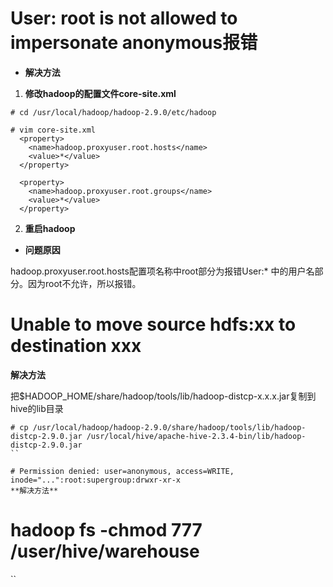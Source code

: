 # User: root is not allowed to impersonate anonymous报错

- **解决方法**

1. **修改hadoop的配置文件core-site.xml**

```
# cd /usr/local/hadoop/hadoop-2.9.0/etc/hadoop

# vim core-site.xml
  <property>
    <name>hadoop.proxyuser.root.hosts</name>
    <value>*</value>
  </property>

  <property>
    <name>hadoop.proxyuser.root.groups</name>
    <value>*</value>
  </property>
```

2. **重启hadoop**

- **问题原因**

hadoop.proxyuser.root.hosts配置项名称中root部分为报错User:* 中的用户名部分。因为root不允许，所以报错。

# Unable to move source hdfs:xx to destination xxx
**解决方法**

把$HADOOP_HOME/share/hadoop/tools/lib/hadoop-distcp-x.x.x.jar复制到hive的lib目录
```
# cp /usr/local/hadoop/hadoop-2.9.0/share/hadoop/tools/lib/hadoop-distcp-2.9.0.jar /usr/local/hive/apache-hive-2.3.4-bin/lib/hadoop-distcp-2.9.0.jar
``

# Permission denied: user=anonymous, access=WRITE, inode="...":root:supergroup:drwxr-xr-x
**解决方法**

```
# hadoop fs -chmod 777 /user/hive/warehouse
``
